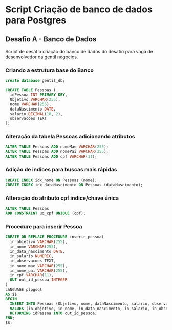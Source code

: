# Script Criação de banco de dados para Postgres
## Desafio A - Banco de Dados
Script de desafio criação do banco de dados do desafio para vaga de desenvolvedor da gentil negocios.

### Criando a estrutura base do Banco
```sql
create database gentil_db;
```

```sql
CREATE TABLE Pessoas (
  idPessoa INT PRIMARY KEY,
  Objetivo VARCHAR(255),
  nome VARCHAR(255),
  dataNascimento DATE,
  salario DECIMAL(10, 2),
  observacoes TEXT
);
```

### Alteração da tabela Pessoas adicionando atributos

```sql
ALTER TABLE Pessoas ADD nomeMae VARCHAR(255);
ALTER TABLE Pessoas ADD nomePai VARCHAR(255);
ALTER TABLE Pessoas ADD cpf VARCHAR(11);
```

### Adição de indices para buscas mais rápidas

```sql
CREATE INDEX idx_nome ON Pessoas (nome);
CREATE INDEX idx_dataNascimento ON Pessoas (dataNascimento);
```
### Alteração do atributo cpf indice/chave única

```sql
ALTER TABLE Pessoas
ADD CONSTRAINT uq_cpf UNIQUE (cpf);
```
### Procedure para inserir Pessoa
```sql
CREATE OR REPLACE PROCEDURE inserir_pessoa(
  in_objetivo VARCHAR(255),
  in_nome VARCHAR(255),
  in_data_nascimento DATE,
  in_salario NUMERIC,
  in_observacoes TEXT,
  in_nome_mae VARCHAR(255),
  in_nome_pai VARCHAR(255),
  in_cpf VARCHAR(11),
  OUT out_id_pessoa INTEGER
)
LANGUAGE plpgsql
AS $$
BEGIN
  INSERT INTO Pessoas (Objetivo, nome, dataNascimento, salario, observacoes, nomeMae, nomePai, cpf)
  VALUES (in_objetivo, in_nome, in_data_nascimento, in_salario, in_observacoes, in_nome_mae, in_nome_pai, in_cpf)
  RETURNING idPessoa INTO out_id_pessoa;
END;
$$;

```
